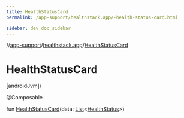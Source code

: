 ```yaml
---
title: HealthStatusCard
permalink: /app-support/healthstack.app/-health-status-card.html

sidebar: dev_doc_sidebar
---
```

//[app-support](../../app-support.html)/[healthstack.app](index.html)/[HealthStatusCard](-health-status-card.html)



# HealthStatusCard



[androidJvm]\




@Composable



fun [HealthStatusCard](-health-status-card.html)(data: [List](https://kotlinlang.org/api/latest/jvm/stdlib/kotlin.collections/-list/index.html)&lt;[HealthStatus](../healthstack.app.status/-health-status/index.html)&gt;)




